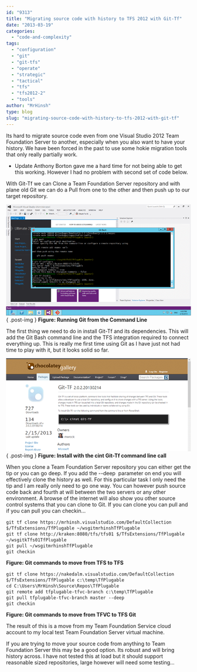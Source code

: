 ```yaml
---
id: "9313"
title: "Migrating source code with history to TFS 2012 with Git-Tf"
date: "2013-03-19"
categories: 
  - "code-and-complexity"
tags: 
  - "configuration"
  - "git"
  - "git-tfs"
  - "operate"
  - "strategic"
  - "tactical"
  - "tfs"
  - "tfs2012-2"
  - "tools"
author: "MrHinsh"
type: blog
slug: "migrating-source-code-with-history-to-tfs-2012-with-git-tf"
---
```


Its hard to migrate source code even from one Visual Studio 2012 Team Foundation Server to another, especially when you also want to have your history. We have been forced in the past to use some hokie migration tools that only really partially work.

- Update Anthony Borton gave me a hard time for not being able to get this working. However I had no problem with second set of code below.

With Git-Tf we can Clone a Team Foundation Server repository and with plane old Git we can do a Pull from one to the other and then push up to our target repository.

![image](images/image30-1-1.png "image")  
{ .post-img }
**Figure: Running Git from the Command Line**

The first thing we need to do in install Git-Tf and its dependencies. This will add the Git Bash command line and the TFS integration required to connect everything up. This is really me first time using Git as I have just not had time to play with it, but it looks solid so far.

![image](images/image31-2-2.png "image")  
{ .post-img }
**Figure: Install with the cint Git-Tf command line call**

When you clone a Team Foundation Server repository you can either get the tip or you can go deep. If you add the --deep  parameter on end you will effectively clone the history as well. For this particular task I only need the tip and I am really only need to go one way. You can however push source code back and fourth at will between the two servers or any other environment. A browse of the internet will also show you other source control systems that you can clone to Git. If you can clone you can pull and if you can pull you can checkin…

```
git tf clone https://mrhinsh.visualstudio.com/DefaultCollection $/TfsExtensions/TfPlugable ~/wsgitmrhinshTfPlugable
git tf clone http://kraken:8080/tfs/tfs01 $/TfsExtensions/TfPlugable  ~/wsgitkTfs01TfPlugable
git pull ~/wsgitmrhinshTfPlugable
git checkin

```

**Figure: Git commands to move from TFS to TFS**

```
git tf clone https://nakedalm.visualstudio.com/DefaultCollection $/TfsExtensions/TfPlugable c:\temp\TfPlugable
cd C:\Users\MrHinsh\Source\Repos\TfPlugable
git remote add tfplugable-tfvc-branch c:\temp\TfPlugable
git pull tfplugable-tfvc-branch master --deep
git checkin

```

**Figure: Git commands to move from TFVC to TFS Git**

The result of this is a move from my Team Foundation Service cloud account to my local test Team Foundation Server virtual machine.

If you are trying to move your source code from anything to Team Foundation Server this may be a good option. Its robust and will bring history across. I have not tested this at load but it should support reasonable sized repositories, large however will need some testing…


